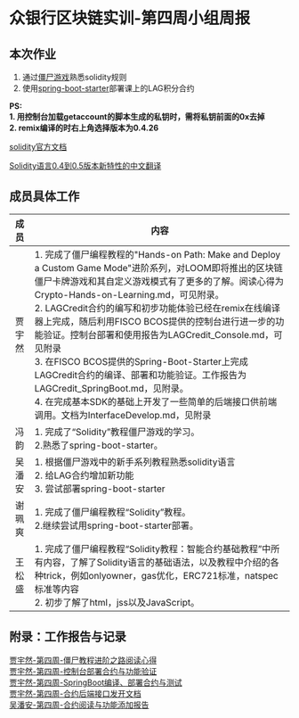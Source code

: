 # 众银行区块链实训-第四周小组周报
## 本次作业
1. 通过[僵尸游戏][1]熟悉solidity规则 
1. 使用[spring-boot-starter][2]部署课上的LAG积分合约

**PS:<br/>1. 用控制台加载getaccount的脚本生成的私钥时，需将私钥前面的0x去掉<br/> 2. remix编译的时右上角选择版本为0.4.26**

[solidity官方文档](https://solidity.readthedocs.io/en/v0.5.9/)

[Solidity语言0.4到0.5版本新特性的中文翻译](https://zhuanlan.zhihu.com/p/54169418)

[1]: https://cryptozombies.io/en/lesson "jiangshi"
[2]: https://github.com/FISCO-BCOS/spring-boot-starter/blob/master/doc/README_CN.md "Spring Boot"

## 成员具体工作
成员|内容
:----:|---
贾宇然|1. 完成了僵尸编程教程的"Hands-on Path: Make and Deploy a Custom Game Mode"进阶系列，对LOOM即将推出的区块链僵尸卡牌游戏和其自定义游戏模式有了更多的了解。阅读心得为Crypto-Hands-on-Learning.md，可见附录。<br /> 2. LAGCredit合约的编写和初步功能体验已经在remix在线编译器上完成，随后利用FISCO BCOS提供的控制台进行进一步的功能验证。控制台部署和使用报告为LAGCredit_Console.md，可见附录<br /> 3. 在FISCO BCOS提供的Spring-Boot-Starter上完成LAGCredit合约的编译、部署和功能验证。工作报告为LAGCredit_SpringBoot.md，见附录。<br /> 4. 在完成基本SDK的基础上开发了一些简单的后端接口供前端调用。文档为InterfaceDevelop.md，见附录<br />
冯韵|1. 完成了“Solidity”教程僵尸游戏的学习。<br />2.熟悉了spring-boot-starter。
吴潘安|1. 根据僵尸游戏中的新手系列教程熟悉solidity语言<br/>2. 给LAG合约增加新功能<br />3. 尝试部署spring-boot-starter
谢珮爽|1. 完成了僵尸编程教程“Solidity”教程。<br />2.继续尝试用spring-boot-starter部署。                                                       
王松盛|1. 完成了僵尸编程教程“Solidity教程：智能合约基础教程”中所有内容，了解了Solidity语言的基础语法，以及教程中介绍的各种trick，例如onlyowner，gas优化，ERC721标准，natspec标准等内容<br/>2. 初步了解了html，jss以及JavaScript。

## 附录：工作报告与记录
[贾宇然-第四周-僵尸教程进阶之路阅读心得](https://github.com/bisco-fcos/webank/blob/master/day4/%E8%B4%BE%E5%AE%87%E7%84%B6/Crypto-Hands-on-Learning.md)<br />
[贾宇然-第四周-控制台部署合约与功能验证](https://github.com/bisco-fcos/webank/blob/master/day4/%E8%B4%BE%E5%AE%87%E7%84%B6/LAGCredit_Console.md)<br />
[贾宇然-第四周-SpringBoot编译、部署合约与测试](https://github.com/bisco-fcos/webank/blob/master/day4/%E8%B4%BE%E5%AE%87%E7%84%B6/LAGCredit_SpringBoot.md)<br />
[贾宇然-第四周-合约后端接口发开文档](https://github.com/bisco-fcos/webank/blob/master/day4/%E8%B4%BE%E5%AE%87%E7%84%B6/InterfaceDevelop.md)<br />
[吴潘安-第四周-合约阅读与功能添加报告](https://github.com/bisco-fcos/webank/blob/master/day4/%E5%90%B4%E6%BD%98%E5%AE%89/LAGContract.md)








